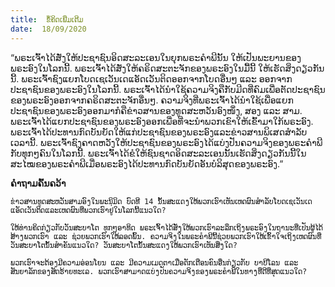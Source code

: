 ```yaml
---
title:  ຂໍ້ຄິດເພີ່ມເຕີມ
date:  18/09/2020
---
```


“ພຣະເຈົ້າໄດ້ສັ່ງໃຫ້ປະຊາຊົນອິດສະລະເອນໃນຍຸກພຣະຄຳພີນັ້ນ ໃຫ້ເປັນພະຍານຂອງພຣະອົງໃນໂລກນີ້. ພຣະເຈົ້າໄດ້ສັ່ງໃຫ້ຄຣິດສະຕະຈັກຂອງພຣະອົງໃນມື້ນີ້ ໃຫ້ເຮັດສິ່ງດຽວກັນນີ້. ພຣະເຈົ້າຊົງແຍກໂບດເຊເວັນເດແອັດເວັນຕິດອອກຈາກໂບດອື່ນໆ ແລະ ອອກຈາກປະຊາຊົນຂອງພຣະອົງໃນໂລກນີ້. ພຣະເຈົ້າໄດ້ນຳໃຊ້ຄວາມຈິງຄືກັບມີດທີ່ຄົມເພື່ອຕັດປະຊາຊົນຂອງພຣະອົງອອກຈາກຄຣິດສະຕະຈັກອື່ນໆ. ຄວາມຈິງທີ່ພຣະເຈົ້າໄດ້ນຳໃຊ້ເພື່ອແຍກປະຊາຊົນຂອງພຣະອົງອອກມາກໍຄືຂ່າວສານຂອງທູດສະຫວັນອົງໜຶ່ງ, ສອງ ແລະ ສາມ. ພຣະເຈົ້າໄດ້ແຍກປະຊາຊົນຂອງພຣະອົງອອກເພື່ອທີ່ຈະນຳພວກເຂົາໃຫ້ເຂົ້າມາໃກ້ພຣະອົງ. ພຣະເຈົ້າໄດ້ປະທານກົດບັນຍັດໃຫ້ແກ່ປະຊາຊົນຂອງພຣະອົງແລະຂ່າວສານພິເສດສຳລັບເວລານີ້. ພຣະເຈົ້າຊົງຄາດຫວັງໃຫ້ປະຊາຊົນຂອງພຣະອົງໄດ້ແບ່ງປັນຄວາມຈິງຂອງພຣະຄຳພີກັບທຸກໆຄົນໃນໂລກນີ້. ພຣະເຈົ້າໄດ້ຂໍໃຫ້ຊົນຊາດອິດສະລະເອນນັ້ນເຮັດສິ່ງດຽວກັນນີ້ໃນສະໄໝຂອງພຣະຄຳພີເມື່ອພຣະອົງໄດ້ປະທານກົດບັນຍັດອັນບໍລິສຸດຂອງພຣະອົງ.”

**ຄຳຖາມຄົ້ນຄວ້າ**

`ຂ່າວສານທູດສະຫວັນສາມອົງໃນພະນິມິດ ບົດທີ 14 ນັ້ນສະແດງໃຫ້ພວກເຮົາເຫັນເຫດຜົນສຳລັບໂບດເຊເວັນເດແອັດເວັນຕິດແລະເຫດຜົນທີ່ພວກເຮົາຢູ່ໃນໂລກນີ້ແນວໃດ?`

`ໃຫ້ທ່ານຄິດກ່ຽວກັບວັນສະບາໂຕ ທຸກໆອາທິດ ພຣະເຈົ້າໄດ້ສັ່ງໃຫ້ພວກເຮົາລະລຶກເຖິງພຣະອົງໃນຖານະທີ່ເປັນຜູ້ໄດ້ສ້າງພວກເຮົາ ແລະ ຊ່ວຍພວກເຮົາໃຫ້ລອດພົ້ນ. ຄວາມຈິງໃນພຣະຄຳພີນີ້ຊ່ວຍພວກເຮົາໃຫ້ເຂົ້າໃຈເຖິງເຫດຜົນທີ່ວັນສະບາໂຕນັ້ນສຳຄັນແນວໃດ? ວັນສະບາໂຕນັ້ນສະແດງໃຫ້ພວກເຮົາເຫັນສິ່ງໃດ?`

`ພວກເຮົາຈະຕ້ອງມີຄວາມອ່ອນໂຍນ ແລະ ມີຄວາມເມດຕາເມື່ອຕັກເຕືອນຄົນອື່ນກ່ຽວກັບ ບາບີໂລນ ແລະ ສັນຍາລັກຂອງສັດຮ້າຍທະເລ. ພວກເຮົາສາມາດແບ່ງປັນຄວາມຈິງຂອງພຣະຄຳພີໃນທາງທີ່ດີທີ່ສຸດແນວໃດ?`